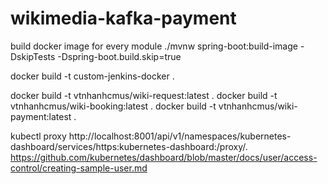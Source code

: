 # wikimedia-kafka-payment
build docker image for every module
./mvnw spring-boot:build-image -DskipTests -Dspring-boot.build.skip=true

docker build -t custom-jenkins-docker .

docker build -t vtnhanhcmus/wiki-request:latest .
docker build -t vtnhanhcmus/wiki-booking:latest .
docker build -t vtnhanhcmus/wiki-payment:latest .


kubectl proxy
http://localhost:8001/api/v1/namespaces/kubernetes-dashboard/services/https:kubernetes-dashboard:/proxy/.
https://github.com/kubernetes/dashboard/blob/master/docs/user/access-control/creating-sample-user.md
